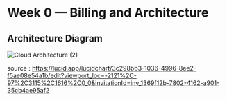# Week 0 — Billing and Architecture

## Architecture Diagram

![Cloud Architecture (2)](https://user-images.githubusercontent.com/67248935/218664403-baa1357e-a7d0-426e-8641-73767d61cc62.jpeg)

source : https://lucid.app/lucidchart/3c298bb3-1036-4996-8ee2-f5ae08e54a1b/edit?viewport_loc=-2121%2C-97%2C3115%2C1616%2C0_0&invitationId=inv_1369f12b-7802-4162-a901-35cb4ae95af2



